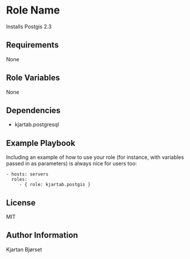 Role Name
=========

Installs Postgis 2.3

Requirements
------------

None

Role Variables
--------------

None

Dependencies
------------

- kjartab.postgresql

Example Playbook
----------------

Including an example of how to use your role (for instance, with variables passed in as parameters) is always nice for users too:

    - hosts: servers
      roles:
         - { role: kjartab.postgis }

License
-------

MIT

Author Information
------------------

Kjartan Bjørset 